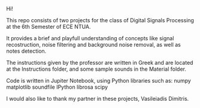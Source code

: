 Hi!

This repo consists of two projects for the class of Digital Signals Processing
at the 6th Semester of ECE NTUA.

It provides a brief and playfull understanding of concepts like signal recostruction, noise 
filtering and background noise removal, as well as notes detection.

The instructions given by the professor are written in Greek and are located 
at the Instructions folder, and some sample sounds in the Material folder.

Code is written in Jupiter Notebook, using Python libraries such as: 
	numpy 
	matplotlib
	soundfile
	IPython
	librosa
	scipy

I would also like to thank my partner in these projects, Vasileiadis Dimitris.

